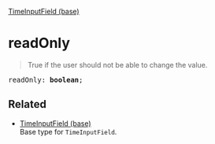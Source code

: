 [TimeInputField (base)](TimeInputField_base.md)

# readOnly

> True if the user should not be able to change the value.

<pre class="docgen_signature">readOnly: <b>boolean</b>;</pre>

## Related

- [<!--{ref:type}-->TimeInputField (base)](TimeInputField_base.md) \
    Base type for `TimeInputField`.
